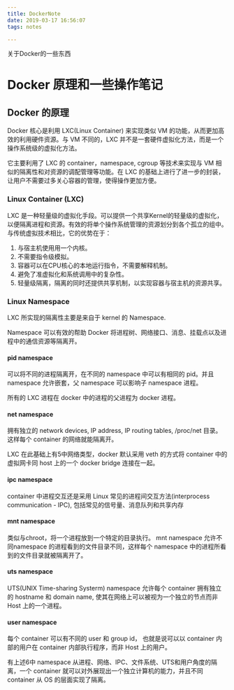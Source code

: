 ```yaml
---
title: DockerNote
date: 2019-03-17 16:56:07
tags: notes

---
```


关于Docker的一些东西

<!--more-->

# Docker 原理和一些操作笔记 

## Docker 的原理

Docker 核心是利用 LXC(Linux Container) 来实现类似 VM 的功能，从而更加高效的利用硬件资源。与 VM 不同的，LXC 并不是一套硬件虚拟化方法，而是一个操作系统级的虚拟化方法。

它主要利用了 LXC 的 container，namespace, cgroup 等技术来实现与 VM 相似的隔离性和对资源的调配管理等功能。在 LXC 的基础上进行了进一步的封装，让用户不需要过多关心容器的管理，使得操作更加方便。


### Linux Container (LXC)

LXC 是一种轻量级的虚拟化手段。可以提供一个共享Kernel的轻量级的虚拟化，以便隔离进程和资源。有效的将单个操作系统管理的资源划分到各个孤立的组中。与传统虚拟技术相比，它的优势在于：

 1. 与宿主机使用用一个内核。
 2. 不需要指令级模拟。
 3. 容器可以在CPU核心的本地运行指令，不需要解释机制。
 4. 避免了准虚拟化和系统调用中的复杂性。
 5. 轻量级隔离，隔离的同时还提供共享机制，以实现容器与宿主机的资源共享。

### Linux Namespace

LXC 所实现的隔离性主要是来自于 kernel 的 Namespace.

Namespace 可以有效的帮助 Docker 将进程树、网络接口、消息、挂载点以及进程中的通信资源等隔离开。

#### pid namespace

可以将不同的进程隔离开，在不同的 namespace 中可以有相同的 pid。并且 namespace 允许嵌套，父 namespace 可以影响子 namespace 进程。

所有的 LXC 进程在 docker 中的进程的父进程为 docker 进程。

#### net namespace

拥有独立的 network devices, IP address, IP routing tables, /proc/net 目录。这样每个 container 的网络就能隔离开。

LXC 在此基础上有5中网络类型，docker 默认采用 veth 的方式将 container 中的虚拟网卡同 host 上的一个 docker bridge 连接在一起。

#### ipc namespace

container 中进程交互还是采用 Linux 常见的进程间交互方法(interprocess communication - IPC), 包括常见的信号量、消息队列和共享内存

#### mnt namespace

类似与chroot，将一个进程放到一个特定的目录执行。 mnt namespace 允许不同namespace 的进程看到的文件目录不同，这样每个 namespace 中的进程所看到的文件目录就被隔离开了。

#### uts namespace

UTS(UNIX Time-sharing Systerm) namespace 允许每个 container 拥有独立的 hostname 和 domain name, 使其在网络上可以被视为一个独立的节点而非 Host 上的一个进程。

#### user namespace

每个 container 可以有不同的 user 和 group id， 也就是说可以以 container 内部的用户在 container 内部执行程序，而非 Host 上的用户。

有上述6中 namespace 从进程、网络、IPC、文件系统、UTS和用户角度的隔离，一个 container 就可以对外展现出一个独立计算机的能力，并且不同 container 从 OS 的层面实现了隔离。
